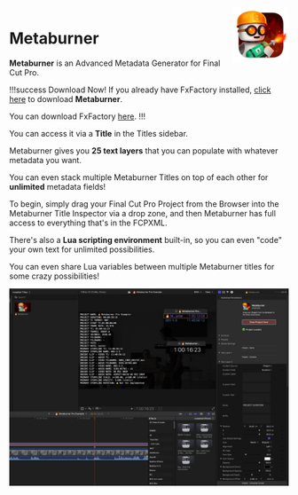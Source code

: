 <style>
    @media (max-width: 959px) {
        img.rightLogo {
            display: none !important;
        }
    }
</style>
<img class="rightLogo" src="https://github.com/latenitefilms/Metaburner/raw/main/docs/static/logo.png" align="right" style="width: 100px !important; height: 100px !important;" />

# Metaburner

**Metaburner** is an Advanced Metadata Generator for Final Cut Pro.

!!!success Download Now!
If you already have FxFactory installed, [click here](fxfactory://app/store?product=metaburner&show) to download **Metaburner**.

You can download FxFactory [here](https://fxfactory.com/download/).
!!!

You can access it via a **Title** in the Titles sidebar.

Metaburner gives you **25 text layers** that you can populate with whatever metadata you want.

You can even stack multiple Metaburner Titles on top of each other for **unlimited** metadata fields!

To begin, simply drag your Final Cut Pro Project from the Browser into the Metaburner Title Inspector via a drop zone, and then Metaburner has full access to everything that's in the FCPXML.

There's also a **Lua scripting environment** built-in, so you can even "code" your own text for unlimited possibilities.

You can even share Lua variables between multiple Metaburner titles for some crazy possibilities!

![](/static/metaburner-pro-screenshot.jpeg)